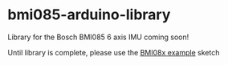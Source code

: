 # bmi085-arduino-library
Library for the Bosch BMI085 6 axis IMU coming soon!

Until library is complete, please use the [BMI08x example](https://github.com/Destination-SPACE/bmi085-arduino-library/blob/main/bmi08x_example.ino) sketch
